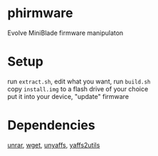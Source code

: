 # phirmware
Evolve MiniBlade firmware manipulaton

# Setup
run `extract.sh`, edit what you want, run `build.sh`  
copy `install.img` to a flash drive of your choice  
put it into your device, "update" firmware

# Dependencies
[unrar](https://archlinux.org/packages/extra/x86_64/unrar/), [wget](https://archlinux.org/packages/extra/x86_64/wget/), [unyaffs](https://aur.archlinux.org/packages/unyaffs), [yaffs2utils](https://aur.archlinux.org/packages/yaffs2utils)
